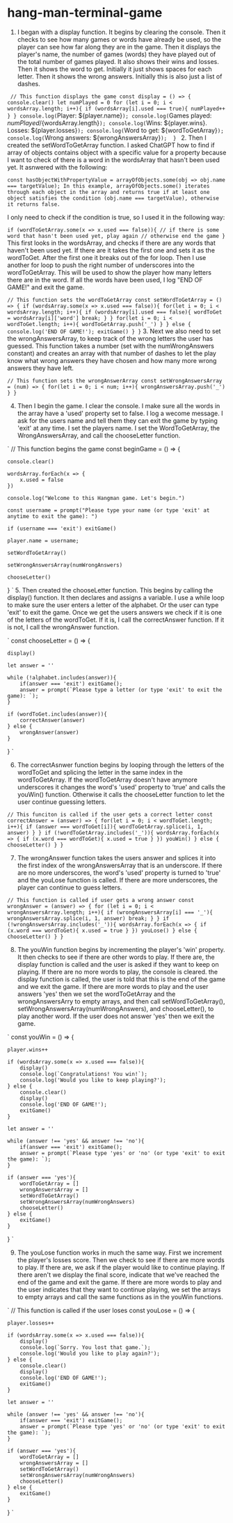 # hang-man-terminal-game

1. I began with a display function. It begins by clearing the console. Then it checks to see how many games or words have already be used, so the player can see how far along they are in the game. Then it displays the player's name, the number of games (words) they have played out of the total number of games played. It also shows their wins and losses. Then it shows the word to get. Initially it just shows spaces for each letter. Then it shows the wrong answers. Initially this is also just a list of dashes.

`
// This function displays the game
const display = () => {
	console.clear()
	let numPlayed = 0
	for (let i = 0; i < wordsArray.length; i++){
		if (wordsArray[i].used === true){
			numPlayed++
		}
	}
	console.log(`Player: ${player.name}`);
	console.log(`Games played: ${numPlayed}/${wordsArray.length}`);
	console.log(`Wins: ${player.wins}. Losses: ${player.losses}`);
	console.log(`Word to get: ${wordToGetArray}`);
	console.log(`Wrong answers: ${wrongAnswersArray}`);	
}
`
2. Then I created the setWordToGetArray function. I asked ChatGPT how to find if array of objects contains object with a specific value for a property because I want to check of there is a word in the wordsArray that hasn't been used yet. It asnwered with the following:

`
const hasObjectWithPropertyValue = arrayOfObjects.some(obj => obj.name === targetValue);
In this example, arrayOfObjects.some() iterates through each object in the array and returns true if at least one object satisfies the condition (obj.name === targetValue), otherwise it returns false.
`

I only need to check if the condition is true, so I used it in the following way:

`
if (wordToGetArray.some(x => x.used === false)){
    // if there is some word that hasn't been used yet, play again
    // otherwise end the game
}
`
This first looks in the wordsArray, and checks if there are any words that haven't been used yet. If there are it takes the first one and sets it as the wordToGet. After the first one it breaks out of the for loop. Then I use another for loop to push the right number of underscores into the wordToGetArray. This will be used to show the player how many letters there are in the word. If all the words have been used, I log "END OF GAME!" and exit the game.

`
// This function sets the wordToGetArray
const setWordToGetArray = () => {
	if (wordsArray.some(x => x.used === false)){
		for(let i = 0; i < wordsArray.length; i++){
			if (wordsArray[i].used === false){
				wordToGet = wordsArray[i]['word']
				break;
			}
		}
		for(let i = 0; i < wordToGet.length; i++){
			wordToGetArray.push('_')
		}
	} else {
		console.log('END OF GAME!');
		exitGame()
	}
}
`
3. Next we also need to set the wrongAnswersArray, to keep track of the wrong letters the user has guessed. This function takes a number (set with the numWrongAnswers constant) and creates an array with that number of dashes to let the play know what wrong answers they have chosen and how many more wrong answers they have left.  

`
// This function sets the wrongAnswerArray
const setWrongAnswersArray = (num) => {
	for(let i = 0; i < num; i++){
		wrongAnswersArray.push('_')
	}
}
`

4. Then I begin the game. I clear the console. I make sure all the words in the array have a 'used' property set to false. I log a wecome message. I ask for the users name and tell them they can exit the game by typing 'exit' at any time. I set the players name. I set the WordToGetArray, the WrongAnswersArray, and call the chooseLetter function. 

`
// This function begins the game
const beginGame = () => {
	
	console.clear()

	wordsArray.forEach(x => {
		x.used = false
	})
	
	console.log("Welcome to this Hangman game. Let's begin.")
	
	const username = prompt("Please type your name (or type 'exit' at anytime to exit the game): ")
	
	if (username === 'exit') exitGame()
	
	player.name = username;
	
	setWordToGetArray()

	setWrongAnswersArray(numWrongAnswers)
	
	chooseLetter()
}
`
5. Then created the chooseLetter function. This begins by calling the display() function. It then declares and assigns a variable. I use a while loop to make sure the user enters a letter of the alphabet. Or the user can type 'exit' to exit the game. Once we get the users answers we check if it is one of the letters of the wordToGet. If it is, I call the correctAnswer function. If it is not, I call the wrongAnswer function.

`
const chooseLetter = () => {
  
	display()

  	let answer = ''
	
	while (!alphabet.includes(answer)){
		if(answer === 'exit') exitGame();
		answer = prompt(`Please type a letter (or type 'exit' to exit the game): `);
	}
	
	if (wordToGet.includes(answer)){
		correctAnswer(answer)
	} else {
		wrongAnswer(answer)
	}
}
`

6. The correctAsnwer function begins by looping through the letters of the wordToGet and splicing the letter in the same index in the wordToGetArray. If the wordToGetArray doesn't have anymore underscores it changes the word's 'used' property to 'true' and calls the youWin() function. Otherwise it calls the chooseLetter function to let the user continue guessing letters. 

`
// This funciton is called if the user gets a correct letter
const correctAnswer = (answer) => {
	for(let i = 0; i < wordToGet.length; i++){
		if (answer === wordToGet[i]){
			wordToGetArray.splice(i, 1, answer)
		}
	}
	if (!wordToGetArray.includes('_')){
		wordsArray.forEach(x => {
			if (x.word === wordToGet){
				x.used = true
			}
		})
		youWin()
	} else {
		chooseLetter()
	}
}
`

7. The wrongAnswer function takes the users answer and splices it into the first index of the wrongAnswersArray that is an underscore. If there are no more underscores, the word's 'used' property is turned to 'true' and the youLose function is called. If there are more underscores, the player can continue to guess letters. 

`
// This function is called if user gets a wrong answer
const wrongAnswer = (answer) => {
	for (let i = 0; i < wrongAnswersArray.length; i++){
		if (wrongAnswersArray[i] === '_'){
			wrongAnswersArray.splice(i, 1, answer)
			break;
		}
	}
	if (!wrongAnswersArray.includes('_')){
		wordsArray.forEach(x => {
			if (x.word === wordToGet){
				x.used = true
			}
		})
		youLose()
	} else {
		chooseLetter()
	}
}
`

8. The youWin function begins by incrementing the player's 'win' property. It then checks to see if there are other words to play. If there are, the display function is called and the user is asked if they want to keep on playing. If there are no more words to play, the console is cleared. the display function is called, the user is told that this is the end of the game and we exit the game. If there are more words to play and the user answers 'yes' then we set the wordToGetArray and the wrongAnswersArry to empty arrays, and then call setWordToGetArray(), setWrongAnswersArray(numWrongAnswers), and chooseLetter(), to play another word. If the user does not answer 'yes' then we exit the game. 

`
const youWin = () => {
	
	player.wins++

	if (wordsArray.some(x => x.used === false)){	
		display()
		console.log(`Congratulations! You win!`);
		console.log('Would you like to keep playing?');
	} else {
		console.clear()
		display()
		console.log('END OF GAME!');
		exitGame()
	}
	
	let answer = ''
	
	while (answer !== 'yes' && answer !== 'no'){
		if(answer === 'exit') exitGame();
		answer = prompt(`Please type 'yes' or 'no' (or type 'exit' to exit the game): `);
	}
	
	if (answer === 'yes'){
		wordToGetArray = []
		wrongAnswersArray = []
		setWordToGetArray()
		setWrongAnswersArray(numWrongAnswers)
		chooseLetter()
	} else {
		exitGame()
	}
}
`

9. The youLose function works in much the same way. First we increment the player's losses score. Then we check to see if there are more words to play. If there are, we ask if the player would like to continue playing. If there aren't we display the final score, indicate that we've reached the end of the game and exit the game. If there are more words to play and the user indicates that they want to continue playing, we set the arrays to empty arrays and call the same functions as in the youWin functions. 

`
// This function is called if the user loses
const youLose = () => {
	
	player.losses++
	
	if (wordsArray.some(x => x.used === false)){	
		display()
		console.log(`Sorry. You lost that game.`);
		console.log('Would you like to play again?');
	} else {
		console.clear()
		display()
		console.log('END OF GAME!');
		exitGame()
	}
	
	let answer = ''
	
	while (answer !== 'yes' && answer !== 'no'){
		if(answer === 'exit') exitGame();
		answer = prompt(`Please type 'yes' or 'no' (or type 'exit' to exit the game): `);
	}
	
	if (answer === 'yes'){
		wordToGetArray = []
		wrongAnswersArray = []
		setWordToGetArray()
		setWrongAnswersArray(numWrongAnswers)
		chooseLetter()
	} else {
		exitGame()
	}
}
`